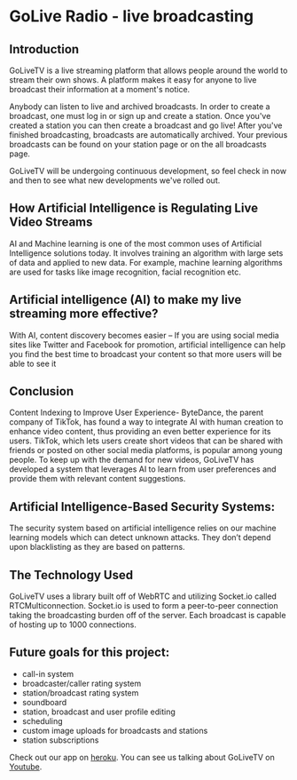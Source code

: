# GoLive Radio - live broadcasting

## Introduction

GoLiveTV is a live streaming platform that allows people around the world to stream their own shows. A platform makes it easy for anyone to live broadcast their information at a moment's notice. 

Anybody can listen to live and archived broadcasts. In order to create a broadcast, one must log in or sign up and create a station. Once you've created a station you can then create a broadcast and go live! After you've finished broadcasting, broadcasts are automatically archived. Your previous broadcasts can be found on your station page or on the all broadcasts page. 

GoLiveTV will be undergoing continuous development, so feel check in now and then to see what new developments we've rolled out.

## How Artificial Intelligence is Regulating Live Video Streams

AI and Machine learning is one of the most common uses of Artificial Intelligence solutions today. It involves training an algorithm with large sets of data and applied to new data. For example, machine learning algorithms are used for tasks like image recognition, facial recognition etc.

## Artificial intelligence (AI) to make my live streaming more effective?

With AI, content discovery becomes easier – If you are using social media sites like Twitter and Facebook for promotion, artificial intelligence can help you find the best time to broadcast your content so that more users will be able to see it

## Conclusion

Content Indexing to Improve User Experience- ByteDance, the parent company of TikTok, has found a way to integrate AI with human creation to enhance video content, thus providing an even better experience for its users. TikTok, which lets users create short videos that can be shared with friends or posted on other social media platforms, is popular among young people. To keep up with the demand for new videos, GoLiveTV has developed a system that leverages AI to learn from user preferences and provide them with relevant content suggestions.

## Artificial Intelligence-Based Security Systems:

The security system based on artificial intelligence relies on our machine learning models which can detect unknown attacks. They don’t depend upon blacklisting as they are based on patterns.


## The Technology Used

GoLiveTV uses a library built off of WebRTC and utilizing Socket.io called RTCMulticonnection. Socket.io is used to form a peer-to-peer connection taking the broadcasting burden off of the server. Each broadcast is capable of hosting up to 1000 connections. 

## Future goals for this project:
  - call-in system
  - broadcaster/caller rating system
  - station/broadcast rating system
  - soundboard
  - station, broadcast and user profile editing
  - scheduling
  - custom image uploads for broadcasts and stations
  - station subscriptions

Check out our app on [heroku](https://gaj1.herokuapp.com/demos/).
You can see us talking about GoLiveTV on [Youtube](https://www.youtube.com/channel/UCoMZ3tIn0xSbwGdhKVQwOrQ).